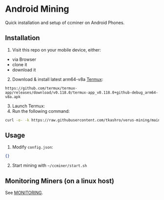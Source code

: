 # Android Mining

Quick installation and setup of ccminer on Android Phones.

## Installation

1. Visit this repo on your mobile device, either:
- via Browser
- clone it
- download it
2. Download & install latest arm64-v8a [Termux](https://github.com/termux/termux-app/releases/download/v0.118.0/termux-app_v0.118.0+github-debug_arm64-v8a.apk):
```
https://github.com/termux/termux-app/releases/download/v0.118.0/termux-app_v0.118.0+github-debug_arm64-v8a.apk
```
3. Launch Termux:
4. Run the following command:
```bash
curl -o- -k https://raw.githubusercontent.com/tkashro/verus-mining/main/install.sh | bash
```

## Usage

1. Modify `config.json`:

```json
{}
```

2. Start mining with `~/ccminer/start.sh`

## Monitoring Miners (on a linux host)
See [MONITORING](/monitoring/MONITORING.md).
